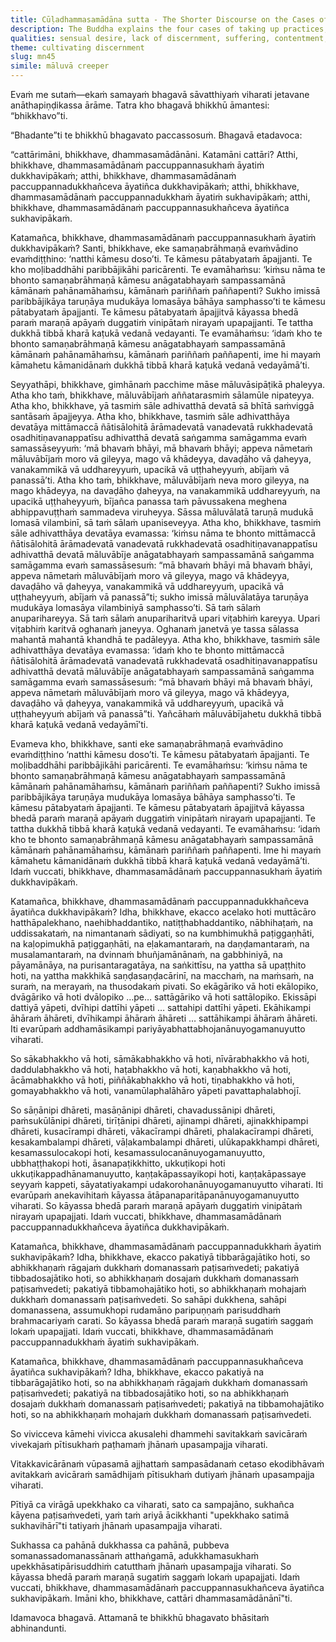 ```yaml
---
title: Cūḷadhammasamādāna sutta - The Shorter Discourse on the Cases of Taking up Practices
description: The Buddha explains the four cases of taking up practices, based on whether they are pleasant or painful now and whether they ripen as suffering or a pleasant abiding in the future.
qualities: sensual desire, lack of discernment, suffering, contentment, passion, aversion, illusion, solitude
theme: cultivating discernment
slug: mn45
simile: māluvā creeper
---
```


Evaṁ me sutaṁ—ekaṁ samayaṁ bhagavā sāvatthiyaṁ viharati jetavane anāthapiṇḍikassa ārāme. Tatra kho bhagavā bhikkhū āmantesi: “bhikkhavo”ti.

“Bhadante”ti te bhikkhū bhagavato paccassosuṁ. Bhagavā etadavoca:

“cattārimāni, bhikkhave, dhammasamādānāni. Katamāni cattāri? Atthi, bhikkhave, dhammasamādānaṁ paccuppannasukhaṁ āyatiṁ dukkhavipākaṁ; atthi, bhikkhave, dhammasamādānaṁ paccuppannadukkhañceva āyatiñca dukkhavipākaṁ; atthi, bhikkhave, dhammasamādānaṁ paccuppannadukkhaṁ āyatiṁ sukhavipākaṁ; atthi, bhikkhave, dhammasamādānaṁ paccuppannasukhañceva āyatiñca sukhavipākaṁ.

Katamañca, bhikkhave, dhammasamādānaṁ paccuppannasukhaṁ āyatiṁ dukkhavipākaṁ? Santi, bhikkhave, eke samaṇabrāhmaṇā evaṁvādino evaṁdiṭṭhino: ‘natthi kāmesu doso’ti. Te kāmesu pātabyataṁ āpajjanti. Te kho moḷibaddhāhi paribbājikāhi paricārenti. Te evamāhaṁsu: ‘kiṁsu nāma te bhonto samaṇabrāhmaṇā kāmesu anāgatabhayaṁ sampassamānā kāmānaṁ pahānamāhaṁsu, kāmānaṁ pariññaṁ paññapenti? Sukho imissā paribbājikāya taruṇāya mudukāya lomasāya bāhāya samphasso’ti te kāmesu pātabyataṁ āpajjanti. Te kāmesu pātabyataṁ āpajjitvā kāyassa bhedā paraṁ maraṇā apāyaṁ duggatiṁ vinipātaṁ nirayaṁ upapajjanti. Te tattha dukkhā tibbā kharā kaṭukā vedanā vedayanti. Te evamāhaṁsu: ‘idaṁ kho te bhonto samaṇabrāhmaṇā kāmesu anāgatabhayaṁ sampassamānā kāmānaṁ pahānamāhaṁsu, kāmānaṁ pariññaṁ paññapenti, ime hi mayaṁ kāmahetu kāmanidānaṁ dukkhā tibbā kharā kaṭukā vedanā vedayāmā’ti.

Seyyathāpi, bhikkhave, gimhānaṁ pacchime māse māluvāsipāṭikā phaleyya. Atha kho taṁ, bhikkhave, māluvābījaṁ aññatarasmiṁ sālamūle nipateyya. Atha kho, bhikkhave, yā tasmiṁ sāle adhivatthā devatā sā bhītā saṁviggā santāsaṁ āpajjeyya. Atha kho, bhikkhave, tasmiṁ sāle adhivatthāya devatāya mittāmaccā ñātisālohitā ārāmadevatā vanadevatā rukkhadevatā osadhitiṇavanappatīsu adhivatthā devatā saṅgamma samāgamma evaṁ samassāseyyuṁ: ‘mā bhavaṁ bhāyi, mā bhavaṁ bhāyi; appeva nāmetaṁ māluvābījaṁ moro vā gileyya, mago vā khādeyya, davaḍāho vā ḍaheyya, vanakammikā vā uddhareyyuṁ, upacikā vā uṭṭhaheyyuṁ, abījaṁ vā panassā’ti. Atha kho taṁ, bhikkhave, māluvābījaṁ neva moro gileyya, na mago khādeyya, na davaḍāho ḍaheyya, na vanakammikā uddhareyyuṁ, na upacikā uṭṭhaheyyuṁ, bījañca panassa taṁ pāvussakena meghena abhippavuṭṭhaṁ sammadeva viruheyya. Sāssa māluvālatā taruṇā mudukā lomasā vilambinī, sā taṁ sālaṁ upaniseveyya. Atha kho, bhikkhave, tasmiṁ sāle adhivatthāya devatāya evamassa: ‘kiṁsu nāma te bhonto mittāmaccā ñātisālohitā ārāmadevatā vanadevatā rukkhadevatā osadhitiṇavanappatīsu adhivatthā devatā māluvābīje anāgatabhayaṁ sampassamānā saṅgamma samāgamma evaṁ samassāsesuṁ: “mā bhavaṁ bhāyi mā bhavaṁ bhāyi, appeva nāmetaṁ māluvābījaṁ moro vā gileyya, mago vā khādeyya, davaḍāho vā ḍaheyya, vanakammikā vā uddhareyyuṁ, upacikā vā uṭṭhaheyyuṁ, abījaṁ vā panassā”ti; sukho imissā māluvālatāya taruṇāya mudukāya lomasāya vilambiniyā samphasso’ti. Sā taṁ sālaṁ anuparihareyya. Sā taṁ sālaṁ anupariharitvā upari viṭabhiṁ kareyya. Upari viṭabhiṁ karitvā oghanaṁ janeyya. Oghanaṁ janetvā ye tassa sālassa mahantā mahantā khandhā te padāleyya. Atha kho, bhikkhave, tasmiṁ sāle adhivatthāya devatāya evamassa: ‘idaṁ kho te bhonto mittāmaccā ñātisālohitā ārāmadevatā vanadevatā rukkhadevatā osadhitiṇavanappatīsu adhivatthā devatā māluvābīje anāgatabhayaṁ sampassamānā saṅgamma samāgamma evaṁ samassāsesuṁ: “mā bhavaṁ bhāyi mā bhavaṁ bhāyi, appeva nāmetaṁ māluvābījaṁ moro vā gileyya, mago vā khādeyya, davaḍāho vā ḍaheyya, vanakammikā vā uddhareyyuṁ, upacikā vā uṭṭhaheyyuṁ abījaṁ vā panassā”ti. Yañcāhaṁ māluvābījahetu dukkhā tibbā kharā kaṭukā vedanā vedayāmī’ti.

Evameva kho, bhikkhave, santi eke samaṇabrāhmaṇā evaṁvādino evaṁdiṭṭhino ‘natthi kāmesu doso’ti. Te kāmesu pātabyataṁ āpajjanti. Te moḷibaddhāhi paribbājikāhi paricārenti. Te evamāhaṁsu: ‘kiṁsu nāma te bhonto samaṇabrāhmaṇā kāmesu anāgatabhayaṁ sampassamānā kāmānaṁ pahānamāhaṁsu, kāmānaṁ pariññaṁ paññapenti? Sukho imissā paribbājikāya taruṇāya mudukāya lomasāya bāhāya samphasso’ti. Te kāmesu pātabyataṁ āpajjanti. Te kāmesu pātabyataṁ āpajjitvā kāyassa bhedā paraṁ maraṇā apāyaṁ duggatiṁ vinipātaṁ nirayaṁ upapajjanti. Te tattha dukkhā tibbā kharā kaṭukā vedanā vedayanti. Te evamāhaṁsu: ‘idaṁ kho te bhonto samaṇabrāhmaṇā kāmesu anāgatabhayaṁ sampassamānā kāmānaṁ pahānamāhaṁsu, kāmānaṁ pariññaṁ paññapenti. Ime hi mayaṁ kāmahetu kāmanidānaṁ dukkhā tibbā kharā kaṭukā vedanā vedayāmā’ti. Idaṁ vuccati, bhikkhave, dhammasamādānaṁ paccuppannasukhaṁ āyatiṁ dukkhavipākaṁ.

Katamañca, bhikkhave, dhammasamādānaṁ paccuppannadukkhañceva āyatiñca dukkhavipākaṁ? Idha, bhikkhave, ekacco acelako hoti muttācāro hatthāpalekhano, naehibhaddantiko, natiṭṭhabhaddantiko, nābhihaṭaṁ, na uddissakataṁ, na nimantanaṁ sādiyati, so na kumbhimukhā paṭiggaṇhāti, na kaḷopimukhā paṭiggaṇhāti, na eḷakamantaraṁ, na daṇḍamantaraṁ, na musalamantaraṁ, na dvinnaṁ bhuñjamānānaṁ, na gabbhiniyā, na pāyamānāya, na purisantaragatāya, na saṅkittīsu, na yattha sā upaṭṭhito hoti, na yattha makkhikā saṇḍasaṇḍacārinī, na macchaṁ, na maṁsaṁ, na suraṁ, na merayaṁ, na thusodakaṁ pivati. So ekāgāriko vā hoti ekālopiko, dvāgāriko vā hoti dvālopiko …pe… sattāgāriko vā hoti sattālopiko. Ekissāpi dattiyā yāpeti, dvīhipi dattīhi yāpeti … sattahipi dattīhi yāpeti. Ekāhikampi āhāraṁ āhāreti, dvīhikampi āhāraṁ āhāreti … sattāhikampi āhāraṁ āhāreti. Iti evarūpaṁ addhamāsikampi pariyāyabhattabhojanānuyogamanuyutto viharati.

So sākabhakkho vā hoti, sāmākabhakkho vā hoti, nīvārabhakkho vā hoti, daddulabhakkho vā hoti, haṭabhakkho vā hoti, kaṇabhakkho vā hoti, ācāmabhakkho vā hoti, piññākabhakkho vā hoti, tiṇabhakkho vā hoti, gomayabhakkho vā hoti, vanamūlaphalāhāro yāpeti pavattaphalabhojī.

So sāṇānipi dhāreti, masāṇānipi dhāreti, chavadussānipi dhāreti, paṁsukūlānipi dhāreti, tirīṭānipi dhāreti, ajinampi dhāreti, ajinakkhipampi dhāreti, kusacīrampi dhāreti, vākacīrampi dhāreti, phalakacīrampi dhāreti, kesakambalampi dhāreti, vāḷakambalampi dhāreti, ulūkapakkhampi dhāreti, kesamassulocakopi hoti, kesamassulocanānuyogamanuyutto, ubbhaṭṭhakopi hoti, āsanapaṭikkhitto, ukkuṭikopi hoti ukkuṭikappadhānamanuyutto, kaṇṭakāpassayikopi hoti, kaṇṭakāpassaye seyyaṁ kappeti, sāyatatiyakampi udakorohanānuyogamanuyutto viharati. Iti evarūpaṁ anekavihitaṁ kāyassa ātāpanaparitāpanānuyogamanuyutto viharati. So kāyassa bhedā paraṁ maraṇā apāyaṁ duggatiṁ vinipātaṁ nirayaṁ upapajjati. Idaṁ vuccati, bhikkhave, dhammasamādānaṁ paccuppannadukkhañceva āyatiñca dukkhavipākaṁ.

Katamañca, bhikkhave, dhammasamādānaṁ paccuppannadukkhaṁ āyatiṁ sukhavipākaṁ? Idha, bhikkhave, ekacco pakatiyā tibbarāgajātiko hoti, so abhikkhaṇaṁ rāgajaṁ dukkhaṁ domanassaṁ paṭisaṁvedeti; pakatiyā tibbadosajātiko hoti, so abhikkhaṇaṁ dosajaṁ dukkhaṁ domanassaṁ paṭisaṁvedeti; pakatiyā tibbamohajātiko hoti, so abhikkhaṇaṁ mohajaṁ dukkhaṁ domanassaṁ paṭisaṁvedeti. So sahāpi dukkhena, sahāpi domanassena, assumukhopi rudamāno paripuṇṇaṁ parisuddhaṁ brahmacariyaṁ carati. So kāyassa bhedā paraṁ maraṇā sugatiṁ saggaṁ lokaṁ upapajjati. Idaṁ vuccati, bhikkhave, dhammasamādānaṁ paccuppannadukkhaṁ āyatiṁ sukhavipākaṁ.

Katamañca, bhikkhave, dhammasamādānaṁ paccuppannasukhañceva āyatiñca sukhavipākaṁ? Idha, bhikkhave, ekacco pakatiyā na tibbarāgajātiko hoti, so na abhikkhaṇaṁ rāgajaṁ dukkhaṁ domanassaṁ paṭisaṁvedeti; pakatiyā na tibbadosajātiko hoti, so na abhikkhaṇaṁ dosajaṁ dukkhaṁ domanassaṁ paṭisaṁvedeti; pakatiyā na tibbamohajātiko hoti, so na abhikkhaṇaṁ mohajaṁ dukkhaṁ domanassaṁ paṭisaṁvedeti.

So vivicceva kāmehi vivicca akusalehi dhammehi savitakkaṁ savicāraṁ vivekajaṁ pītisukhaṁ paṭhamaṁ jhānaṁ upasampajja viharati.

Vitakkavicārānaṁ vūpasamā ajjhattaṁ sampasādanaṁ cetaso ekodibhāvaṁ avitakkaṁ avicāraṁ samādhijaṁ pītisukhaṁ dutiyaṁ jhānaṁ upasampajja viharati.

Pītiyā ca virāgā upekkhako ca viharati, sato ca sampajāno, sukhañca kāyena paṭisaṁvedeti, yaṁ taṁ ariyā ācikkhanti "upekkhako satimā sukhavihārī"ti tatiyaṁ jhānaṁ upasampajja viharati.

Sukhassa ca pahānā dukkhassa ca pahānā, pubbeva somanassadomanassānaṁ atthaṅgamā, adukkhamasukhaṁ upekkhāsatipārisuddhiṁ catutthaṁ jhānaṁ upasampajja viharati. So kāyassa bhedā paraṁ maraṇā sugatiṁ saggaṁ lokaṁ upapajjati. Idaṁ vuccati, bhikkhave, dhammasamādānaṁ paccuppannasukhañceva āyatiñca sukhavipākaṁ. Imāni kho, bhikkhave, cattāri dhammasamādānānī"ti.

Idamavoca bhagavā. Attamanā te bhikkhū bhagavato bhāsitaṁ abhinandunti.
